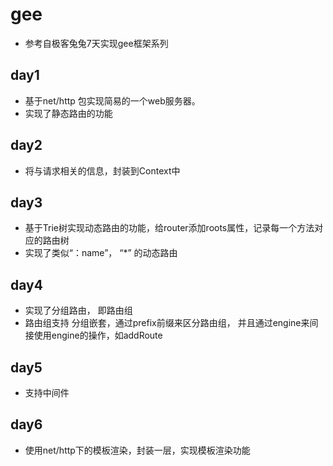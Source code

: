 # gee

- 参考自极客兔兔7天实现gee框架系列

## day1
- 基于net/http 包实现简易的一个web服务器。
- 实现了静态路由的功能


## day2
- 将与请求相关的信息，封装到Context中


## day3
- 基于Trie树实现动态路由的功能，给router添加roots属性，记录每一个方法对应的路由树
- 实现了类似“：name”， “*” 的动态路由

## day4
- 实现了分组路由， 即路由组
- 路由组支持 分组嵌套，通过prefix前缀来区分路由组， 并且通过engine来间接使用engine的操作，如addRoute


## day5
- 支持中间件


## day6
- 使用net/http下的模板渲染，封装一层，实现模板渲染功能
